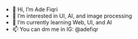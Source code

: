 - 👋 Hi, I’m Ade Fiqri
- 👀 I’m interested in UI, AI, and image processing
- 🌱 I’m currently learning Web, UI, and AI
- 📫 You can dm me in IG: @adefiqr
